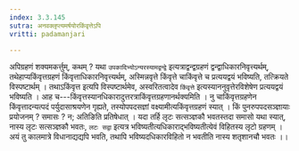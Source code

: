 ```yaml
---
index: 3.3.145
sutra: अनवक्लृप्त्यमर्षयोरकिंवृत्तेऽपि
vritti: padamanjari

---
```

अपिग्रहणं शक्यमकर्त्तुम्, कथम् ? यथा `उपकादिभ्योऽन्यरस्यामद्वन्द्वे` इत्यत्राद्वन्द्वग्रहणं द्वन्द्वाधिकारनिवृत्त्यर्थम्, तथेहाप्यकिंवृत्तग्रहणं किंवृत्ताधिकारनिवृत्त्यर्थम्, अस्मिन्नवृत्ते किंवृत्ते चाकिंवृत्ते च प्रत्ययद्वयं भविष्यति, तत्क्रियते विस्पष्टार्थम् । तथाऽकिंवृत्त इत्यपि विस्पष्टार्थमेव, अस्वरितत्वादेव `किंवृत्ते` इत्यस्याननुवृत्तेरविशेषेण प्रत्ययद्वयं भविष्यति । आह च---किंवृत्तस्यानधिकारादुत्तरत्राकिंवृत्तग्रहणानर्थक्यमिति । नु चाकिंवृत्तग्रहणेन किंवृत्तादन्यत्पदं पर्युदासाश्रयणेन गृह्यते, तस्योपपदसज्ञां वक्ष्यामीत्यकिंवृत्तग्रहणं स्यात् । किं पुनरुपपदसञ्ज्ञायाः प्रयोजनम् ? समासः ? न; अतिङिति प्रतिषेधात् । यदा तर्हि लृटः सत्सञ्ज्ञकौ भवतस्तदा समासो यथा स्यात्, नास्य लृटः सत्सञ्ज्ञकौ भवतः, `लटः सद्वा` इत्यत्र भविष्यतीत्यधिकाराद्भविष्यतीत्येवं विहितस्य लृटो ग्रहणम् । अयं तु कालमात्रे विधानाद्यद्यपि भवति, तथापि भविष्यदधिकारविहितो न भवतीति नास्य शतृशानचौ भवतः ।।